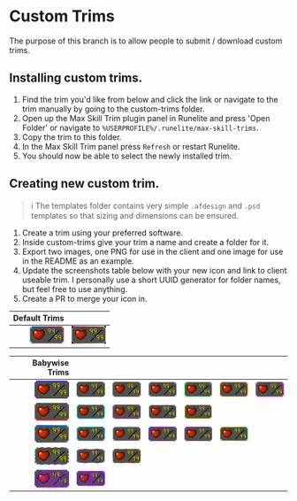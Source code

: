 # Custom Trims

The purpose of this branch is to allow people to submit / download custom trims. 

## Installing custom trims.

1. Find the trim you'd like from below and click the link or navigate to the trim manually by going to the custom-trims folder.
2. Open up the Max Skill Trim plugin panel in Runelite and press 'Open Folder' or navigate to `%USERPROFILE%/.runelite/max-skill-trims`.
3. Copy the trim to this folder.
4. In the Max Skill Trim panel press `Refresh` or restart Runelite.
5. You should now be able to select the newly installed trim.

## Creating new custom trim.

> :information_source: The templates folder contains very simple `.afdesign` and `.psd` templates so that sizing and dimensions can be ensured.

1. Create a trim using your preferred software.
1. Inside custom-trims give your trim a name and create a folder for it.
1. Export two images, one PNG for use in the client and one image for use in the README as an example.
1. Update the screenshots table below with your new icon and link to client useable trim. I personally use a short UUID generator for folder names, but feel free to use anything.
1. Create a PR to merge your icon in.

| Default Trims |  |
| ---: | --- |
| [![Example of trim](custom-trims/XAHBvv/example.png)](custom-trims/XAHBvv/trim.png) | [![Example of trim](custom-trims/PpNLGq/example.png)](custom-trims/PpNLGq/trim.png) | 

| Babywise Trims |  |  |  |  |  |  |
| ---: | :---: | :---: | :---: | :---: | :---: | :---: |
| [![Example of trim](custom-trims/babywise-trims/Solid/blue/example.png)](custom-trims/babywise-trims/Solid/blue/blue.png) | [![Example of trim](custom-trims/babywise-trims/Solid/darkgreen/example.png)](custom-trims/babywise-trims/Solid/darkgreen/darkgreen.png) | [![Example of trim](custom-trims/babywise-trims/Solid/darkgrey/example.png)](custom-trims/babywise-trims/Solid/darkgrey/darkgrey.png) | [![Example of trim](custom-trims/babywise-trims/Solid/lightgrey/example.png)](custom-trims/babywise-trims/Solid/lightgrey/lightgrey.png) | [![Example of trim](custom-trims/babywise-trims/Solid/limegreen/example.png)](custom-trims/babywise-trims/Solid/limegreen/limegreen.png) | [![Example of trim](custom-trims/babywise-trims/Solid/orange/example.png)](custom-trims/babywise-trims/Solid/orange/orange.png) | [![Example of trim](custom-trims/babywise-trims/Solid/pink/example.png)](custom-trims/babywise-trims/Solid/pink/pink.png) | [![Example of trim](custom-trims/babywise-trims/Solid/purple/example.png)](custom-trims/babywise-trims/Solid/purple/purple.png) |
| [![Example of trim](custom-trims/babywise-trims/Solid/red/example.png)](custom-trims/babywise-trims/Solid/red/red.png) | [![Example of trim](custom-trims/babywise-trims/Solid/teal/example.png)](custom-trims/babywise-trims/Solid/teal/teal.png) | [![Example of trim](custom-trims/babywise-trims/Solid/violet/example.png)](custom-trims/babywise-trims/Solid/violet/violet.png) | [![Example of trim](custom-trims/babywise-trims/Solid/white/example.png)](custom-trims/babywise-trims/Solid/white/white.png) | [![Example of trim](custom-trims/babywise-trims/Solid/yellow/example.png)](custom-trims/babywise-trims/Solid/yellow/yellow.png) |
| [![Example of trim](custom-trims/babywise-trims/Gradient-Horizontal/blue-teal-h/example.png)](custom-trims/babywise-trims/Gradient-Horizontal/blue-teal-h/blue-teal-h.png) | [![Example of trim](custom-trims/babywise-trims/Gradient-Horizontal/green-teal-h/example.png)](custom-trims/babywise-trims/Gradient-Horizontal/green-teal-h/green-teal-h.png) | [![Example of trim](custom-trims/babywise-trims/Gradient-Horizontal/pink-teal-yellow-h/example.png)](custom-trims/babywise-trims/Gradient-Horizontal/pink-teal-yellow-h/pink-teal-yellow-h.png) | [![Example of trim](custom-trims/babywise-trims/Gradient-Horizontal/purple-pink-purple-h/example.png)](custom-trims/babywise-trims/Gradient-Horizontal/purple-pink-purple-h/purple-pink-purple-h.png) | [![Example of trim](custom-trims/babywise-trims/Gradient-Horizontal/redishpink-purple-h/example.png)](custom-trims/babywise-trims/Gradient-Horizontal/redishpink-purple-h/redishpink-purple-h.png) | [![Example of trim](custom-trims/babywise-trims/Gradient-Horizontal/yellow-green-h/example.png)](custom-trims/babywise-trims/Gradient-Horizontal/yellow-green-h/yellow-green-h.png) |
| [![Example of trim](custom-trims/babywise-trims/Alternating/purple-white-striped/example.png)](custom-trims/babywise-trims/Alternating/purple-white-striped/purple-white-striped.png) | [![Example of trim](custom-trims/babywise-trims/Alternating/purple-white-striped-less/example.png)](custom-trims/babywise-trims/Alternating/purple-white-striped-less/purple-white-striped-less.png) | [![Example of trim](custom-trims/babywise-trims/Alternating/red-yellow-splotched/example.png)](custom-trims/babywise-trims/Alternating/red-yellow-splotched/red-yellow-splotched.png) |
| [![Example of trim](custom-trims/babywise-trims/Fun/purple-pink-cascading/example.png)](custom-trims/babywise-trims/Fun/purple-pink-cascading/purple-pink-cascading.png) | [![Example of trim](custom-trims/babywise-trims/Fun/purple-pink-zipper-spaced/example.png)](custom-trims/babywise-trims/Fun/purple-pink-zipper-spaced/purple-pink-zipper-spaced.png) |
